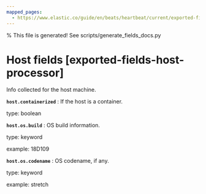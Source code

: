 ```yaml
---
mapped_pages:
  - https://www.elastic.co/guide/en/beats/heartbeat/current/exported-fields-host-processor.html
---
```


% This file is generated! See scripts/generate_fields_docs.py

# Host fields [exported-fields-host-processor]

Info collected for the host machine.

**`host.containerized`**
:   If the host is a container.

type: boolean


**`host.os.build`**
:   OS build information.

type: keyword

example: 18D109


**`host.os.codename`**
:   OS codename, if any.

type: keyword

example: stretch


